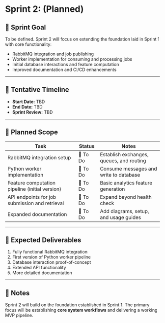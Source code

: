 # Sprint 2: (Planned)

## 🎯 Sprint Goal
To be defined. Sprint 2 will focus on extending the foundation laid in Sprint 1 with core functionality:
- RabbitMQ integration and job publishing
- Worker implementation for consuming and processing jobs
- Initial database interactions and feature computation
- Improved documentation and CI/CD enhancements

---

## 📅 Tentative Timeline
- **Start Date:** TBD
- **End Date:** TBD
- **Sprint Review:** TBD

---

## 📝 Planned Scope
| Task                                           | Status  | Notes                                    |
|------------------------------------------------|---------|------------------------------------------|
| RabbitMQ integration setup                     | 🔲 To Do | Establish exchanges, queues, and routing |
| Python worker implementation                   | 🔲 To Do | Consume messages and write to database   |
| Feature computation pipeline (initial version) | 🔲 To Do | Basic analytics feature generation       |
| API endpoints for job submission and retrieval | 🔲 To Do | Expand beyond health check               |
| Expanded documentation                         | 🔲 To Do | Add diagrams, setup, and usage guides    |

---

## 🚀 Expected Deliverables
1. Fully functional RabbitMQ integration
2. First version of Python worker pipeline
3. Database interaction proof-of-concept
4. Extended API functionality
5. More detailed documentation

---

## 📌 Notes
Sprint 2 will build on the foundation established in Sprint 1. The primary focus will be establishing **core system workflows** and delivering a working MVP pipeline.